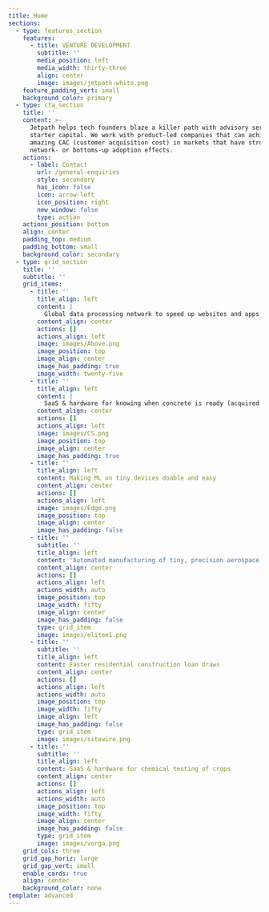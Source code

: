 ```yaml
---
title: Home
sections:
  - type: features_section
    features:
      - title: VENTURE DEVELOPMENT
        subtitle: ''
        media_position: left
        media_width: thirty-three
        align: center
        image: images/jetpath-white.png
    feature_padding_vert: small
    background_color: primary
  - type: cta_section
    title: ''
    content: >-
      Jetpath helps tech founders blaze a killer path with advisory services and
      starter capital. We work with product-led companies that can achieve
      amazing CAC (customer acquisition cost) in markets that have strong
      network- or bottoms-up adoption effects.
    actions:
      - label: Contact
        url: /general-enquiries
        style: secondary
        has_icon: false
        icon: arrow-left
        icon_position: right
        new_window: false
        type: action
    actions_position: bottom
    align: center
    padding_top: medium
    padding_bottom: small
    background_color: secondary
  - type: grid_section
    title: ''
    subtitle: ''
    grid_items:
      - title: ''
        title_align: left
        content: |
          Global data processing network to speed up websites and apps
        content_align: center
        actions: []
        actions_align: left
        image: images/Above.png
        image_position: top
        image_align: center
        image_has_padding: true
        image_width: twenty-five
      - title: ''
        title_align: left
        content: |
          SaaS & hardware for knowing when concrete is ready (acquired by HILTI)
        content_align: center
        actions: []
        actions_align: left
        image: images/CS.png
        image_position: top
        image_align: center
        image_has_padding: true
      - title: ''
        title_align: left
        content: Making ML on tiny devices doable and easy
        content_align: center
        actions: []
        actions_align: left
        image: images/Edge.png
        image_position: top
        image_align: center
        image_has_padding: false
      - title: ''
        subtitle: ''
        title_align: left
        content: 'Automated manufacturing of tiny, precision aerospace components'
        content_align: center
        actions: []
        actions_align: left
        actions_width: auto
        image_position: top
        image_width: fifty
        image_align: center
        image_has_padding: false
        type: grid_item
        image: images/elitee1.png
      - title: ''
        subtitle: ''
        title_align: left
        content: Faster residential construction loan draws
        content_align: center
        actions: []
        actions_align: left
        actions_width: auto
        image_position: top
        image_width: fifty
        image_align: left
        image_has_padding: false
        type: grid_item
        image: images/sitewire.png
      - title: ''
        subtitle: ''
        title_align: left
        content: SaaS & hardware for chemical testing of crops
        content_align: center
        actions: []
        actions_align: left
        actions_width: auto
        image_position: top
        image_width: fifty
        image_align: center
        image_has_padding: false
        type: grid_item
        image: images/vorga.png
    grid_cols: three
    grid_gap_horiz: large
    grid_gap_vert: small
    enable_cards: true
    align: center
    background_color: none
template: advanced
---
```

